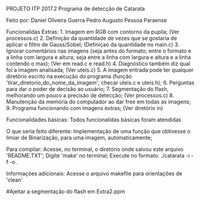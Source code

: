 PROJETO ITP 2017.2
Programa de detecção de Catarata

Feito por:	Daniel Oliveira Guerra
			Pedro Augusto Pessoa Paraense


Funcionalidas Extras:
	1. Imagem em RGB com contorno da pupila; (Ver processos.c)
	2. Definição da quantidade de vezes que se gostaria de aplicar o filtro de Gauss/Sobel; (Definiçao da quantidade no main.c)
	3. Ignorar comentários nas imagens (seja antes do formato; entre o formato e a linha com largura e altura; seja entre a linha com largura e altura e a linha contendo o max); (Ver em read.c e read.h)
	4. Diagnóstico também diz qual foi a imagem analisada; (Ver uteis.c)
	5. A imagem entrada pode ter qualquer diretório escrito na execução do programa (função 'tirar_diretorio_do_nome_da_imagem'; checar uteis.c e uteis.h);
	6. Perguntas para dar o poder de decisão ao usuário;
	7. Segmentação do flash, melhorando um pouco a precisão de detecção; (Ver processos.c)
	8. Manutenção da memória do computador ao dar free em todas as imagens;
	9. Programa funcionando com imagens extras; (Ver diretório in)

Funcionalidades básicas:
	Todos funcionalidas básicas foram atendidas


O que seria feito diferente:
	Implementação de uma função que obtivesse o limiar de Binarização, para uma imagem, automaticamente;
	


Para compilar:
	Acesse, no terminal, o diretório onde salvou este arquivo 'README.TXT';
	Digite 'make' no terminal;
	Execute no formato: ./catarata -i <input-image> -f <input-image-format> -o <diagnose-file>.
	
Informações adicionais:
	Acesse o arquivo makefile para orientações de 'clean'
	
#Ajeitar a segmentação do flash em Extra2.ppm
